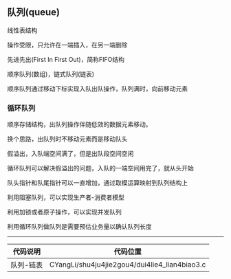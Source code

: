 ## 队列(queue)

线性表结构

操作受限，只允许在一端插入，在另一端删除

先进先出(First In First Out)，简称FIFO结构

顺序队列(数组)，链式队列(链表)

顺序队列通过移动下标实现入队出队操作，队列满时，向前移动元素

### 循环队列

顺序存储结构，出队列操作伴随低效的数据元素移动。

换个思路，出队列时不移动元素而是移动队头

假溢出，入队端空间满了，但是出队段空间空闲

循环队列可以解决假溢出的问题，入队的一端空间用完了，就从头开始

队头指针和队尾指针可以一直增加，通过取模运算映射到队列结构上

利用阻塞队列，可以实现生产者-消费者模型

利用加锁或者原子操作，可以实现并发队列

利用循环队列做队列是需要预估业务量以确认队列长度

---

| 代码说明  | 代码位置                                      |
| --------- | --------------------------------------------- |
| 队列-链表 | CYangLi/shu4ju4jie2gou4/dui4lie4_lian4biao3.c |